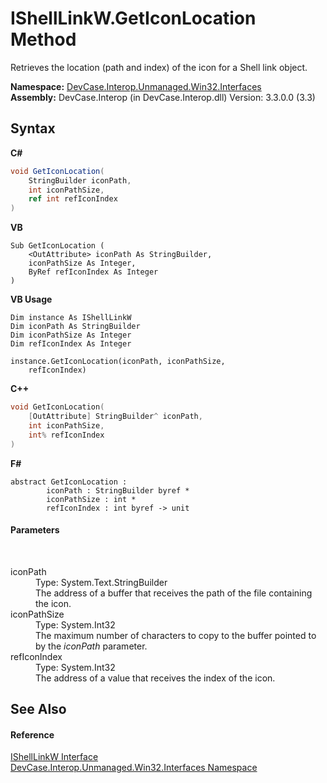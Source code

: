 # IShellLinkW.GetIconLocation Method 
 

Retrieves the location (path and index) of the icon for a Shell link object.

**Namespace:**&nbsp;<a href="N_DevCase_Interop_Unmanaged_Win32_Interfaces">DevCase.Interop.Unmanaged.Win32.Interfaces</a><br />**Assembly:**&nbsp;DevCase.Interop (in DevCase.Interop.dll) Version: 3.3.0.0 (3.3)

## Syntax

**C#**<br />
``` C#
void GetIconLocation(
	StringBuilder iconPath,
	int iconPathSize,
	ref int refIconIndex
)
```

**VB**<br />
``` VB
Sub GetIconLocation ( 
	<OutAttribute> iconPath As StringBuilder,
	iconPathSize As Integer,
	ByRef refIconIndex As Integer
)
```

**VB Usage**<br />
``` VB Usage
Dim instance As IShellLinkW
Dim iconPath As StringBuilder
Dim iconPathSize As Integer
Dim refIconIndex As Integer

instance.GetIconLocation(iconPath, iconPathSize, 
	refIconIndex)
```

**C++**<br />
``` C++
void GetIconLocation(
	[OutAttribute] StringBuilder^ iconPath, 
	int iconPathSize, 
	int% refIconIndex
)
```

**F#**<br />
``` F#
abstract GetIconLocation : 
        iconPath : StringBuilder byref * 
        iconPathSize : int * 
        refIconIndex : int byref -> unit 

```


#### Parameters
&nbsp;<dl><dt>iconPath</dt><dd>Type: System.Text.StringBuilder<br />The address of a buffer that receives the path of the file containing the icon.</dd><dt>iconPathSize</dt><dd>Type: System.Int32<br />The maximum number of characters to copy to the buffer pointed to by the *iconPath* parameter.</dd><dt>refIconIndex</dt><dd>Type: System.Int32<br />The address of a value that receives the index of the icon.</dd></dl>

## See Also


#### Reference
<a href="T_DevCase_Interop_Unmanaged_Win32_Interfaces_IShellLinkW">IShellLinkW Interface</a><br /><a href="N_DevCase_Interop_Unmanaged_Win32_Interfaces">DevCase.Interop.Unmanaged.Win32.Interfaces Namespace</a><br />